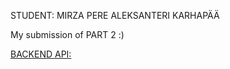 STUDENT: MIRZA PERE ALEKSANTERI KARHAPÄÄ

My submission of PART 2 :)

[BACKEND API:](https://alekarhis-phonebook-backend.fly.dev/)